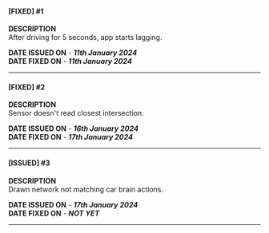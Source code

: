 #### [FIXED] #1  
**DESCRIPTION**  
After driving for 5 seconds, app starts lagging.

**DATE ISSUED ON** - ***11th January 2024***  
**DATE FIXED ON** - ***11th January 2024***  

---

#### [FIXED] #2
**DESCRIPTION**  
Sensor doesn't read closest intersection.

**DATE ISSUED ON** - ***16th January 2024***  
**DATE FIXED ON** - ***17th January 2024***  

---

#### [ISSUED] #3
**DESCRIPTION**  
Drawn network not matching car brain actions.

**DATE ISSUED ON** - ***17th January 2024***  
**DATE FIXED ON** - ***NOT YET***  

---
